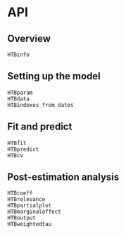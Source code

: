 # API 

## Overview 

```@docs
HTBinfo
```

## Setting up the model 

```@docs
HTBparam
HTBdata
HTBindexes_from_dates
```

## Fit and predict 

```@docs
HTBfit
HTBpredict
HTBcv
```

## Post-estimation analysis 

```@docs
HTBcoeff
HTBrelevance
HTBpartialplot
HTBmarginaleffect
HTBoutput
HTBweightedtau
```


